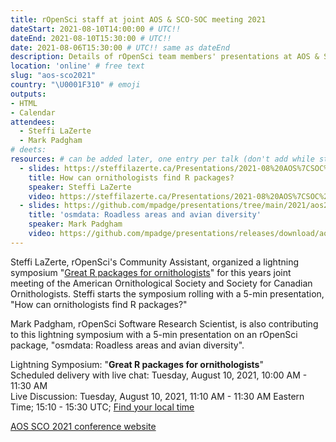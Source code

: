 ```yaml
---
title: rOpenSci staff at joint AOS & SCO-SOC meeting 2021
dateStart: 2021-08-10T14:00:00 # UTC!!
dateEnd: 2021-08-10T15:30:00 # UTC!!
date: 2021-08-06T15:30:00 # UTC!! same as dateEnd
description: Details of rOpenSci team members' presentations at AOS & SCO-SOC 2021
location: 'online' # free text
slug: "aos-sco2021"
country: "\U0001F310" # emoji
outputs: 
- HTML
- Calendar 
attendees:
  - Steffi LaZerte
  - Mark Padgham
# deets: 
resources: # can be added later, one entry per talk (don't add while still empty, add once there are resources)
  - slides: https://steffilazerte.ca/Presentations/2021-08%20AOS%7CSOC%20-%20R%20Symposium/AOS_SCO_2021_LaZerte.mp4
    title: How can ornithologists find R packages?
    speaker: Steffi LaZerte
    video: https://steffilazerte.ca/Presentations/2021-08%20AOS%7CSOC%20-%20R%20Symposium/AOS_SCO_2021_LaZerte.html#1
  - slides: https://github.com/mpadge/presentations/tree/main/2021/aos21
    title: 'osmdata: Roadless areas and avian diversity'
    speaker: Mark Padgham
    video: https://github.com/mpadge/presentations/releases/download/aos21/padgham.mp4
---
```


Steffi LaZerte, rOpenSci's Community Assistant, organized a lightning symposium "[Great R packages for ornithologists](https://steffilazerte.ca/presentations.html#Great-R-packages-for-Ornithologists)" for this years joint meeting of the American Ornithological Society and Society for Canadian Ornithologists. Steffi starts the symposium rolling with a 5-min presentation, "How can ornithologists find R packages?"

Mark Padgham, rOpenSci Software Research Scientist, is also contributing to this lightning symposium with a 5-min presentation on an rOpenSci package, "osmdata: Roadless areas and avian diversity".

Lightning Symposium: "**Great R packages for ornithologists**"</br>
Scheduled delivery with live chat: Tuesday, August 10, 2021, 10:00 AM - 11:30 AM<br>
Live Discussion: Tuesday, August 10, 2021, 11:10 AM - 11:30 AM Eastern Time; 15:10 - 15:30 UTC; [Find your local time](https://www.timeanddate.com/worldclock/converter.html?iso=20210803T151000&p1=1440&p2=250)


[AOS SCO 2021 conference website](https://meeting.americanornithology.org/)

